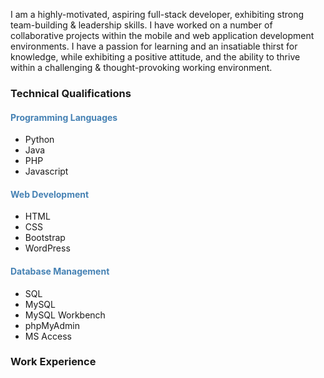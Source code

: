 I am a highly-motivated, aspiring full-stack developer, exhibiting strong team-building & leadership skills. I have worked on a number of collaborative projects within the mobile and web application development environments. I have a passion for learning and an insatiable thirst for knowledge, while exhibiting a positive attitude, and the ability to thrive within a challenging & thought-provoking working environment.

<!--![Tux, the Linux mascot](images/logo1.jpg) # Software Developer
<img src="images/logo1.jpg" width="200">-->

### Technical Qualifications
#### <span style="color:steelblue">Programming Languages</span>

* Python
* Java
* PHP
* Javascript

#### <span style="color:steelblue">Web Development</span>

* HTML
* CSS
* Bootstrap
* WordPress

#### <span style="color:steelblue">Database Management</span>

* SQL
* MySQL
* MySQL Workbench
* phpMyAdmin
* MS Access

### Work Experience
